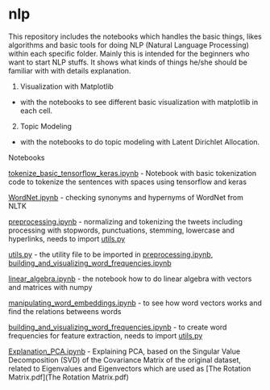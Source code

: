 # nlp

This repository includes the notebooks which handles the basic things, likes algorithms and basic tools for doing NLP (Natural Language Processing) within each specific folder.
Mainly this is intended for the beginners who want to start NLP stuffs. It shows what kinds of things he/she should be familiar with with details explanation.

1. Visualization with Matplotlib
  - with the notebooks to see different basic visualization with matplotlib in each cell.

2. Topic Modeling
  - with the notebooks to do topic modeling with Latent Dirichlet Allocation.
  
  
Notebooks

[tokenize_basic_tensorflow_keras.ipynb](tokenize_basic_tensorflow_keras.ipynb) - Notebook with basic tokenization code to tokenize the sentences with spaces using tensorflow and keras

[WordNet.ipynb](WordNet.ipynb) - checking synonyms and hypernyms of WordNet from NLTK

[preprocessing.ipynb](preprocessing.ipynb) - normalizing and tokenizing the tweets including processing with stopwords, punctuations, stemming, lowercase and hyperlinks, needs to import [utils.py](utils.py)

[utils.py](utils.py) - the utility file to be imported in [preprocessing.ipynb](preprocessing.ipynb), [building_and_visualizing_word_frequencies.ipynb](building_and_visualizing_word_frequencies.ipynb) 

[linear_algebra.ipynb](linear_algebra.ipynb) - the notebook how to do linear algebra with vectors and matrices with numpy

[manipulating_word_embeddings.ipynb](manipulating_word_embeddings.ipynb) - to see how word vectors works and find the relations betweens words

[building_and_visualizing_word_frequencies.ipynb](building_and_visualizing_word_frequencies.ipynb) -  to create word frequencies for feature extraction, needs to import [utils.py](utils.py)

[Explanation_PCA.ipynb](Explanation_PCA.ipynb) - Explaining PCA, based on the Singular Value Decomposition (SVD) of the Covariance Matrix of the original dataset, related to Eigenvalues and Eigenvectors which are used as [The Rotation Matrix.pdf](The Rotation Matrix.pdf)
